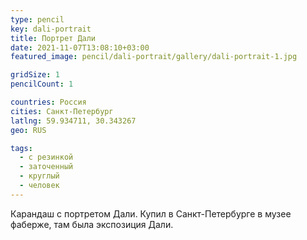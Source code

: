 ```yaml
---
type: pencil
key: dali-portrait
title: Портрет Дали
date: 2021-11-07T13:08:10+03:00
featured_image: pencil/dali-portrait/gallery/dali-portrait-1.jpg

gridSize: 1
pencilCount: 1

countries: Россия
cities: Санкт-Петербург
latlng: 59.934711, 30.343267
geo: RUS

tags:
  - с резинкой
  - заточенный
  - круглый
  - человек
---
```


Карандаш с портретом Дали. Купил в Санкт-Петербурге в музее фаберже, там была экспозиция Дали.
